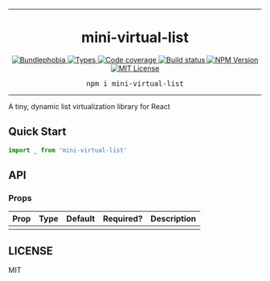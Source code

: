 <hr>
<div align="center">
  <h1 align="center">
    mini-virtual-list
  </h1>
</div>

<p align="center">
  <a href="https://bundlephobia.com/result?p=mini-virtual-list">
    <img alt="Bundlephobia" src="https://img.shields.io/bundlephobia/minzip/mini-virtual-list?style=for-the-badge&labelColor=24292e">
  </a>
  <a aria-label="Types" href="https://www.npmjs.com/package/mini-virtual-list">
    <img alt="Types" src="https://img.shields.io/npm/types/mini-virtual-list?style=for-the-badge&labelColor=24292e">
  </a>
  <a aria-label="Code coverage report" href="https://codecov.io/gh/jaredLunde/mini-virtual-list">
    <img alt="Code coverage" src="https://img.shields.io/codecov/c/gh/jaredLunde/mini-virtual-list?style=for-the-badge&labelColor=24292e">
  </a>
  <a aria-label="Build status" href="https://travis-ci.com/jaredLunde/mini-virtual-list">
    <img alt="Build status" src="https://img.shields.io/travis/com/jaredLunde/mini-virtual-list?style=for-the-badge&labelColor=24292e">
  </a>
  <a aria-label="NPM version" href="https://www.npmjs.com/package/mini-virtual-list">
    <img alt="NPM Version" src="https://img.shields.io/npm/v/mini-virtual-list?style=for-the-badge&labelColor=24292e">
  </a>
  <a aria-label="License" href="https://jaredlunde.mit-license.org/">
    <img alt="MIT License" src="https://img.shields.io/npm/l/mini-virtual-list?style=for-the-badge&labelColor=24292e">
  </a>
</p>

<pre align="center">npm i mini-virtual-list</pre>
<hr>

A tiny, dynamic list virtualization library for React

## Quick Start

```jsx harmony
import _ from 'mini-virtual-list'
```

## API

### Props

| Prop | Type | Default | Required? | Description |
| ---- | ---- | ------- | --------- | ----------- |
|      |      |         |           |             |

## LICENSE

MIT
